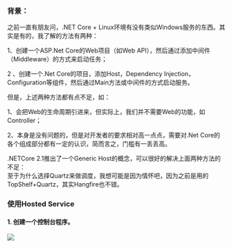 
### 背景：  
之前一直有朋友问，.NET Core + Linux环境有没有类似Windows服务的东西。其实是有的，我了解的方法有两种：

1、创建一个ASP.Net Core的Web项目（如Web API），然后通过添加中间件（Middleware）的方式来启动任务；

2 、创建一个.Net Core的项目，添加Host，Dependency Injection，Configuration等组件，然后通过Main方法或中间件的方式启动服务。

但是，上述两种方法都有点不足，如：

1、会把Web的生命周期引进来，但实际上，我们并不需要Web的功能，如Controller；

2、本身是没有问题的，但是对开发者的要求相对高一点点，需要对.Net Core的各个组成部分都有一定的认识，简而言之，门槛有一丢丢高。

.NETCore 2.1推出了一个Generic Host的概念，可以很好的解决上面两种方法的不足：  
至于为什么选择Quartz来做调度，我想可能是因为情怀吧，因为之前是用的TopShelf+Quartz，其实Hangfire也不错。  

### 使用Hosted Service  
#### 1. 创建一个控制台程序。  
![](https://github-1251498502.cos.ap-chongqing.myqcloud.com/Stack.Notepads/Stack.Notepads.20190426001.png)
